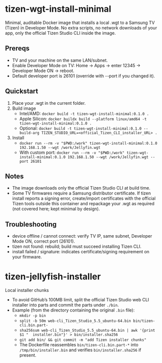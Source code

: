 # tizen-wgt-install-minimal

Minimal, auditable Docker image that installs a local .wgt to a Samsung TV (Tizen) in Developer Mode. No extra scripts, no network downloads of your app, only the official Tizen Studio CLI inside the image.

## Prereqs
- TV and your machine on the same LAN/subnet.
- Enable Developer Mode on TV: Home → Apps → enter 12345 → Developer Mode ON → reboot.
- Default developer port is 26101 (override with --port if you changed it).

## Quickstart
1) Place your .wgt in the current folder.
2) Build image
   - Intel/AMD: `docker build -t tizen-wgt-install-minimal:0.1.0 .`
   - Apple Silicon: `docker buildx build --platform linux/amd64 -t tizen-wgt-install-minimal:0.1.0 .`
   - Optional: `docker build -t tizen-wgt-install-minimal:0.1.0 --build-arg TIZEN_STUDIO_URL=<official_Tizen_CLI_installer_URL> .`
3) Install
   - `docker run --rm -v "$PWD:/work" tizen-wgt-install-minimal:0.1.0 192.168.1.50 --wgt /work/Jellyfin.wgt`
   - With custom port: `docker run --rm -v "$PWD:/work" tizen-wgt-install-minimal:0.1.0 192.168.1.50 --wgt /work/Jellyfin.wgt --port 26101`

## Notes
- The image downloads only the official Tizen Studio CLI at build time.
- Some TV firmwares require a Samsung distributor certificate. If tizen install reports a signing error, create/import certificates with the official Tizen tools outside this container and repackage your .wgt as required (not covered here; kept minimal by design).

## Troubleshooting
- device offline / cannot connect: verify TV IP, same subnet, Developer Mode ON, correct port (26101).
- tizen not found: rebuild; build must succeed installing Tizen CLI.
- install failed / signature: indicates certificate/signing requirement on your firmware.
# tizen-jellyfish-installer

Local installer chunks
- To avoid GitHub’s 100MB limit, split the official Tizen Studio web CLI installer into parts and commit the parts under `./bin`.
- Example (from the directory containing the original `.bin` file):
  - `mkdir -p bin`
  - `split -b 50m web-cli_Tizen_Studio_5.5_ubuntu-64.bin bin/tizen-cli.bin.part-`
  - `sha256sum web-cli_Tizen_Studio_5.5_ubuntu-64.bin | awk '{print $1 "  installer.bin"}' > bin/installer.sha256`
  - `git add bin/ && git commit -m "add Tizen installer chunks"`
  - The Dockerfile reassembles `bin/tizen-cli.bin.part-*` into `/tmp/bin/installer.bin` and verifies `bin/installer.sha256` if present.
